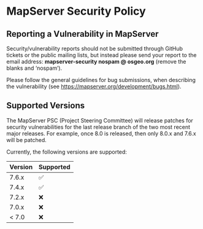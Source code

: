 # MapServer Security Policy

## Reporting a Vulnerability in MapServer

Security/vulnerability reports should not be submitted through GitHub tickets or the public mailing lists, but instead please send your report 
to the email address: **mapserver-security nospam @ osgeo.org** (remove the blanks and ‘nospam’).  

Please follow the general guidelines for bug 
submissions, when describing the vulnerability (see https://mapserver.org/development/bugs.html).

## Supported Versions

The MapServer PSC (Project Steering Committee) will release patches for security vulnerabilities 
for the last release branch of the two most recent major releases.  For example, 
once 8.0 is released, then only 8.0.x and 7.6.x will be patched.

Currently, the following versions are supported:

| Version | Supported          |
| ------- | ------------------ |
| 7.6.x   | :white_check_mark: |
| 7.4.x   | :white_check_mark: |
| 7.2.x   | :x:                |
| 7.0.x   | :x:                |
| < 7.0   | :x:                |
